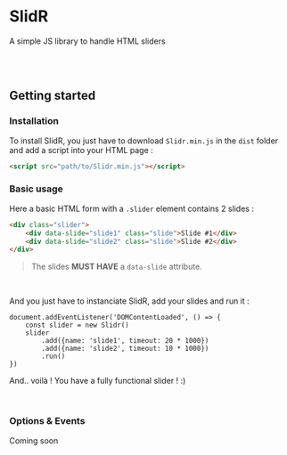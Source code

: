 # SlidR

A simple JS library to handle HTML sliders

<br><br>


## Getting started
### Installation
To install SlidR, you just have to download `Slidr.min.js` in the `dist` folder and add a script into your HTML page :
```HTML
<script src="path/to/Slidr.min.js"></script>
```


### Basic usage

Here a basic HTML form with a `.slider` element contains 2 slides :
```HTML
<div class="slider">
    <div data-slide="slide1" class="slide">Slide #1</div>
    <div data-slide="slide2" class="slide">Slide #2</div>
</div>
```

> The slides **MUST HAVE** a `data-slide` attribute.

<br>

And you just have to instanciate SlidR, add your slides and run it :
```JS
document.addEventListener('DOMContentLoaded', () => {
    const slider = new Slidr()
    slider
        .add({name: 'slide1', timeout: 20 * 1000})
        .add({name: 'slide2', timeout: 10 * 1000})
        .run()
})
```

And.. voilà ! You have a fully functional slider ! :)

<br>

### Options & Events

Coming soon
